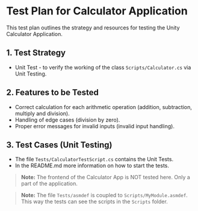 # Test Plan for Calculator Application
This test plan outlines the strategy and resources for testing the Unity Calculator Application.

## 1. Test Strategy
- Unit Test - to verify the working of the class `Scripts/Calculator.cs` via Unit Testing.

## 2. Features to be Tested
- Correct calculation for each arithmetic operation (addition, subtraction, multiply and division).
- Handling of edge cases (division by zero).
- Proper error messages for invalid inputs (invalid input handling).

## 3. Test Cases (Unit Testing)
- The file `Tests/CalculatorTestScript.cs` contains the Unit Tests.
- In the README.md more information on how to start the tests.

> **Note:** The frontend of the Calculator App is NOT tested here. Only a part of the application.

> **Note:** The file `Tests/asmdef` is coupled to `Scripts/MyModule.asmdef`. This way the tests can see the scripts in the `Scripts` folder.

